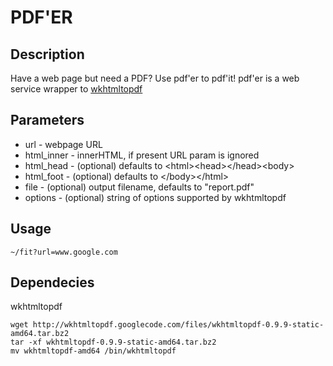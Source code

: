 # PDF'ER

## Description

Have a web page but need a PDF? Use pdf'er to pdf'it!
pdf'er is a web service wrapper to [wkhtmltopdf](http://code.google.com/p/wkhtmltopdf/)

## Parameters

- url - webpage URL
- html_inner - innerHTML, if present URL param is ignored
- html_head - (optional) defaults to &lt;html&gt;&lt;head&gt;&lt;/head&gt;&lt;body&gt;
- html_foot - (optional) defaults to &lt;/body&gt;&lt;/html&gt;
- file - (optional) output filename, defaults to "report.pdf"
- options - (optional) string of options supported by wkhtmltopdf

## Usage
    ~/fit?url=www.google.com

## Dependecies

wkhtmltopdf

```
wget http://wkhtmltopdf.googlecode.com/files/wkhtmltopdf-0.9.9-static-amd64.tar.bz2
tar -xf wkhtmltopdf-0.9.9-static-amd64.tar.bz2
mv wkhtmltopdf-amd64 /bin/wkhtmltopdf
```